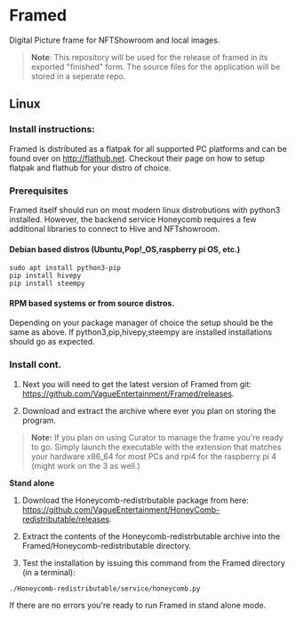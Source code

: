 # Framed
Digital Picture frame for NFTShowroom and local images. 

> **Note**: This repository will be used for the release of framed in its exported "finished" form. The source files for the application will be stored in a seperate repo.

## Linux

### Install instructions:

Framed is distributed as a flatpak for all supported PC platforms and can be found over on http://flathub.net. Checkout their page on how to setup flatpak and flathub for your distro of choice.

### Prerequisites

Framed itself should run on most modern linux distrobutions with python3 installed. However, the backend service Honeycomb requires a few additional libraries to connect to Hive and NFTshowroom.

#### Debian based distros (Ubuntu,Pop!_OS,raspberry pi OS, etc.)

``` 
sudo apt install python3-pip
pip install hivepy
pip install steempy
```

#### RPM based systems or from source distros.

Depending on your package manager of choice the setup should be the same as above. If python3,pip,hivepy,steempy are installed installations should go as expected.

### Install cont.

1. Next you will need to get the latest version of Framed from git: https://github.com/VagueEntertainment/Framed/releases. 

2. Download and extract the archive where ever you plan on storing the program.

> **Note:** If you plan on using Curator to manage the frame you're ready to go. Simply launch the executable with the extension that matches your hardware x86_64 for most PCs  and rpi4 for the raspberry pi 4 (might work on the 3 as well.)

**Stand alone**
1. Download the Honeycomb-redistrbutable package from here: https://github.com/VagueEntertainment/HoneyComb-redistributable/releases.

2. Extract the contents of the Honeycomb-redistrbutable archive into the Framed/Honeycomb-redistributable directory.

3. Test the installation by issuing this command from the Framed directory (in a terminal):
```
./Honeycomb-redistributable/service/honeycomb.py
```
If there are no errors you're ready to run Framed in stand alone mode.
